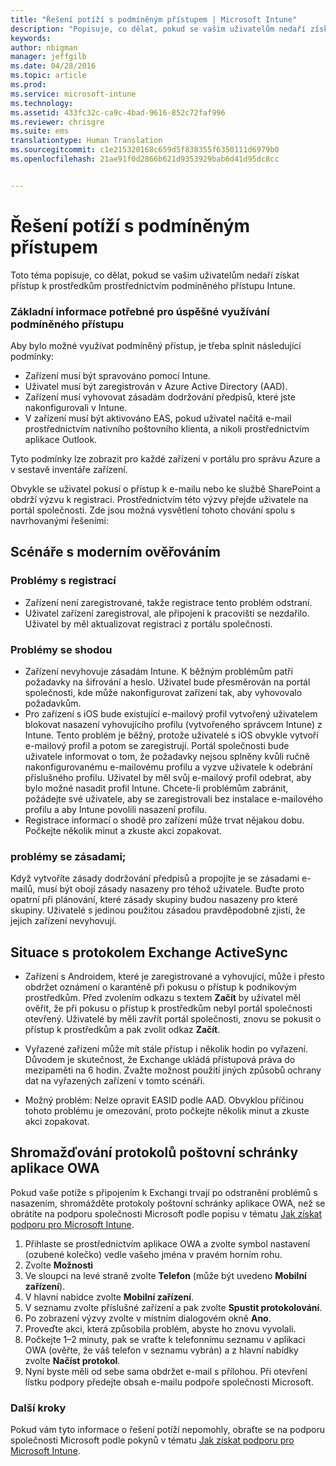 ```yaml
---
title: "Řešení potíží s podmíněným přístupem | Microsoft Intune"
description: "Popisuje, co dělat, pokud se vašim uživatelům nedaří získat přístup k prostředkům prostřednictvím podmíněného přístupu Intune."
keywords: 
author: nbigman
manager: jeffgilb
ms.date: 04/28/2016
ms.topic: article
ms.prod: 
ms.service: microsoft-intune
ms.technology: 
ms.assetid: 433fc32c-ca9c-4bad-9616-852c72faf996
ms.reviewer: chrisgre
ms.suite: ems
translationtype: Human Translation
ms.sourcegitcommit: c1e215320168c659d5f838355f6350111d6979b0
ms.openlocfilehash: 21ae91f0d2866b621d9353929bab6d41d95dc8cc


---
```


# Řešení potíží s podmíněným přístupem

Toto téma popisuje, co dělat, pokud se vašim uživatelům nedaří získat přístup k prostředkům prostřednictvím podmíněného přístupu Intune. 

### Základní informace potřebné pro úspěšné využívání podmíněného přístupu

Aby bylo možné využívat podmíněný přístup, je třeba splnit následující podmínky:

-   Zařízení musí být spravováno pomocí Intune.
-   Uživatel musí být zaregistrován v Azure Active Directory (AAD).
-   Zařízení musí vyhovovat zásadám dodržování předpisů, které jste nakonfigurovali v Intune. 
-   V zařízení musí být aktivováno EAS, pokud uživatel načítá e-mail prostřednictvím nativního poštovního klienta, a nikoli prostřednictvím aplikace Outlook.

Tyto podmínky lze zobrazit pro každé zařízení v portálu pro správu Azure a v sestavě inventáře zařízení.





Obvykle se uživatel pokusí o přístup k e-mailu nebo ke službě SharePoint a obdrží výzvu k registraci. Prostřednictvím této výzvy přejde uživatele na portál společnosti. Zde jsou možná vysvětlení tohoto chování spolu s navrhovanými řešeními:

## Scénáře s moderním ověřováním

### Problémy s registrací

 -  Zařízení není zaregistrované, takže registrace tento problém odstraní.
 -  Uživatel zařízení zaregistroval, ale připojení k pracovišti se nezdařilo. Uživatel by měl aktualizovat registraci z portálu společnosti. 
 
### Problémy se shodou

 -  Zařízení nevyhovuje zásadám Intune. K běžným problémům patří požadavky na šifrování a heslo. Uživatel bude přesměrován na portál společnosti, kde může nakonfigurovat zařízení tak, aby vyhovovalo požadavkům.
 -  Pro zařízení s iOS bude existující e-mailový profil vytvořený uživatelem blokovat nasazení vyhovujícího profilu (vytvořeného správcem Intune) z Intune. Tento problém je běžný, protože uživatelé s iOS obvykle vytvoří e-mailový profil a potom se zaregistrují. Portál společnosti bude uživatele informovat o tom, že požadavky nejsou splněny kvůli ručně nakonfigurovanému e-mailovému profilu a vyzve uživatele k odebrání příslušného profilu. Uživatel by měl svůj e-mailový profil odebrat, aby bylo možné nasadit profil Intune. Chcete-li problémům zabránit, požádejte své uživatele, aby se zaregistrovali bez instalace e-mailového profilu a aby Intune povolili nasazení profilu.  
 -  Registrace informací o shodě pro zařízení může trvat nějakou dobu. Počkejte několik minut a zkuste akci zopakovat.

### problémy se zásadami;

Když vytvoříte zásady dodržování předpisů a propojíte je se zásadami e-mailů, musí být obojí zásady nasazeny pro téhož uživatele. Buďte proto opatrní při plánování, které zásady skupiny budou nasazeny pro které skupiny. Uživatelé s jedinou použitou zásadou pravděpodobně zjistí, že jejich zařízení nevyhovují.


## Situace s protokolem Exchange ActiveSync


- Zařízení s Androidem, které je zaregistrované a vyhovující, může i přesto obdržet oznámení o karanténě při pokusu o přístup k podnikovým prostředkům. Před zvolením odkazu s textem **Začít** by uživatel měl ověřit, že při pokusu o přístup k prostředkům nebyl portál společnosti otevřený. Uživatelé by měli zavřít portál společnosti, znovu se pokusit o přístup k prostředkům a pak zvolit odkaz **Začít**.

- Vyřazené zařízení může mít stále přístup i několik hodin po vyřazení. Důvodem je skutečnost, že Exchange ukládá přístupová práva do mezipaměti na 6 hodin. Zvažte možnost použití jiných způsobů ochrany dat na vyřazených zařízení v tomto scénáři.
- Možný problém: Nelze opravit EASID podle AAD. Obvyklou příčinou tohoto problému je omezování, proto počkejte několik minut a zkuste akci zopakovat. 

## Shromažďování protokolů poštovní schránky aplikace OWA

Pokud vaše potíže s připojením k Exchangi trvají po odstranění problémů s nasazením, shromážděte protokoly poštovní schránky aplikace OWA, než se obrátíte na podporu společnosti Microsoft podle popisu v tématu [Jak získat podporu pro Microsoft Intune](how-to-get-support-for-microsoft-intune.md).

1. Přihlaste se prostřednictvím aplikace OWA a zvolte symbol nastavení (ozubené kolečko) vedle vašeho jména v pravém horním rohu. 
2. Zvolte **Možnosti**
3. Ve sloupci na levé straně zvolte **Telefon** (může být uvedeno **Mobilní zařízení**).
4. V hlavní nabídce zvolte **Mobilní zařízení**. 
5. V seznamu zvolte příslušné zařízení a pak zvolte **Spustit protokolování**. 
6. Po zobrazení výzvy zvolte v místním dialogovém okně **Ano**. 
7. Proveďte akci, která způsobila problém, abyste ho znovu vyvolali. 
8. Počkejte 1–2 minuty, pak se vraťte k telefonnímu seznamu v aplikaci OWA (ověřte, že váš telefon v seznamu vybrán) a z hlavní nabídky zvolte **Načíst protokol**. 
9. Nyní byste měli od sebe sama obdržet e-mail s přílohou. Při otevření lístku podpory předejte obsah e-mailu podpoře společnosti Microsoft.


### Další kroky
Pokud vám tyto informace o řešení potíží nepomohly, obraťte se na podporu společnosti Microsoft podle pokynů v tématu [Jak získat podporu pro Microsoft Intune](how-to-get-support-for-microsoft-intune.md).



<!--HONumber=Jul16_HO3-->


